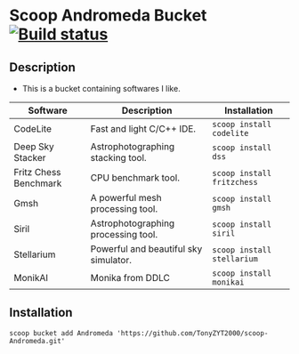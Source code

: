 # Scoop Andromeda Bucket [![Build status](https://ci.appveyor.com/api/projects/status/88393ccpqd77l5pw/branch/master?svg=true)](https://ci.appveyor.com/project/TonyZYT2000/scoop-Andromeda/branch/master)

## Description

- This is a bucket containing softwares I like.

| Software              | Description                           | Installation               |
| --------------------- | ------------------------------------- | -------------------------- |
| CodeLite              | Fast and light C/C++ IDE.             | `scoop install codelite`   |
| Deep Sky Stacker      | Astrophotographing stacking tool.     | `scoop install dss`        |
| Fritz Chess Benchmark | CPU benchmark tool.                   | `scoop install fritzchess` |
| Gmsh                  | A powerful mesh processing tool.      | `scoop install gmsh`       |
| Siril                 | Astrophotographing processing tool.   | `scoop install siril`      |
| Stellarium            | Powerful and beautiful sky simulator. | `scoop install stellarium` |
| MonikAI               | Monika from DDLC                      | `scoop install monikai`    |

## Installation

`scoop bucket add Andromeda 'https://github.com/TonyZYT2000/scoop-Andromeda.git'`
